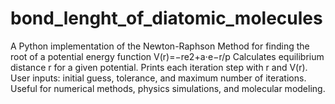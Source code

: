 # bond_lenght_of_diatomic_molecules
A Python implementation of the Newton-Raphson Method for finding the root of a potential energy function
V(r)=−re2​+a⋅e−r/p
Calculates equilibrium distance r for a given potential.
Prints each iteration step with r and V(r).
User inputs: initial guess, tolerance, and maximum number of iterations.
Useful for numerical methods, physics simulations, and molecular modeling.
